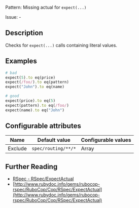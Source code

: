 Pattern: Missing actual for `expect(...)`

Issue: -

## Description

Checks for `expect(...)` calls containing literal values.

## Examples

```ruby
# bad
expect(5).to eq(price)
expect(/foo/).to eq(pattern)
expect("John").to eq(name)

# good
expect(price).to eq(5)
expect(pattern).to eq(/foo/)
expect(name).to eq("John")
```

## Configurable attributes

Name | Default value | Configurable values
--- | --- | ---
Exclude | `spec/routing/**/*` | Array

## Further Reading

* [RSpec - RSpec/ExpectActual](https://rubocop-rspec.readthedocs.io/en/latest/cops_rspec/#rspecexpectactual)
* [http://www.rubydoc.info/gems/rubocop-rspec/RuboCop/Cop/RSpec/ExpectActual](http://www.rubydoc.info/gems/rubocop-rspec/RuboCop/Cop/RSpec/ExpectActual)
